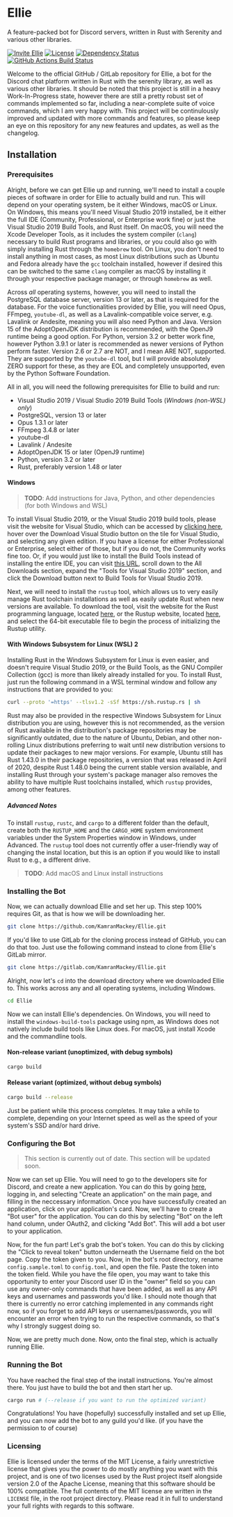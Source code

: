 # Ellie

A feature-packed bot for Discord servers, written in Rust with Serenity and various other libraries.

[![Invite Ellie][invite-badge]][invite-link]
[![License][license-badge]][license-link]
[![Dependency Status][dependency-badge]][dependency-link]
[![GitHub Actions Build Status][github-actions-badge]][github-actions-link]

Welcome to the official GitHub / GitLab repository for Ellie, a bot for the Discord chat platform written in Rust with the
serenity library, as well as various other libraries. It should be noted that this project is still in a heavy Work-In-Progress
state, however there are still a pretty robust set of commands implemented so far, including a near-complete suite of voice
commands, which I am very happy with. This project will be continulously improved and updated with more commands and features,
so please keep an eye on this repository for any new features and updates, as well as the changelog.

## Installation

### Prerequisites

Alright, before we can get Ellie up and running, we'll need to install a couple pieces of software in order for Ellie
to actually build and run. This will depend on your operating system, be it either Windows, macOS or Linux. On Windows,
this means you'll need Visual Studio 2019 installed, be it either the full IDE (Community, Professional, or Enterprise work
fine) or just the Visual Studio 2019 Build Tools, and Rust itself. On macOS, you will need the Xcode Developer Tools, as
it includes the system compiler (`clang`) necessary to build Rust programs and libraries, or you could also go with simply
installing Rust through the `homebrew` tool. On Linux, you don't need to install anything in most cases, as most Linux
distributions such as Ubuntu and Fedora already have the `gcc` toolchain installed, however if desired this can be switched
to the same `clang` compiler as macOS by installing it through your respective package manager, or through `homebrew` as
well.

Across *all* operating systems, however, you will need to install the PostgreSQL database server, version 13 or later, as
that is required for the database. For the voice functionalities provided by Ellie, you will need Opus, FFmpeg, `youtube-dl`,
as well as a Lavalink-compatible voice server, e.g. Lavalink or Andesite, meaning you will also need Python and Java. Version
15 of the AdoptOpenJDK distribution is recommended, with the OpenJ9 runtime being a good option. For Python, version 3.2
or better work fine, however Python 3.9.1 or later is recommended as newer versions of Python perform faster. Version 2.6
or 2.7 are NOT, and I mean ARE NOT, supported. They are supported by the `youtube-dl` tool, but I will provide absolutely
ZERO support for these, as they are EOL and completely unsupported, even by the Python Software Foundation.

All in all, you will need the following prerequisites for Ellie to build and run:

* Visual Studio 2019 / Visual Studio 2019 Build Tools (*Windows (non-WSL) only*)
* PostgreSQL, version 13 or later
* Opus 1.3.1 or later
* FFmpeg 3.4.8 or later
* youtube-dl
* Lavalink / Andesite
* AdoptOpenJDK 15 or later (OpenJ9 runtime)
* Python, version 3.2 or later
* Rust, preferably version 1.48 or later

#### Windows

> **TODO**: Add instructions for Java, Python, and other dependencies (for both Windows and WSL)

To install Visual Studio 2019, or the Visual Studio 2019 build tools, please visit the website for Visual Studio, which can
be accessed by [clicking here](https://visualstudio.microsoft.com/), hover over the Download Visual Studio button on the
tile for Visual Studio, and selecting any given edition. If you have a license for either Professional or Enterprise, select
either of those, but if you do not, the Community works fine too. Or, if you would just like to install the Build Tools instead
of installing the entire IDE, you can visit [this URL](https://visualstudio.microsoft.com/downloads/), scroll down to the
All Downloads section, expand the "Tools for Visual Studio 2019" section, and click the Download button next to Build Tools
for Visual Studio 2019.

Next, we will need to install the `rustup` tool, which allows us to very easily manage Rust toolchain installations as well
as easily update Rust when new versions are available. To download the tool, visit the website for the Rust programming language,
located [here](https://www.rust-lang.org/learn/get-started), or the Rustup website, located [here](https://rustup.rs/), and
select the 64-bit executable file to begin the process of initializing the Rustup utility.

#### With Windows Subsystem for Linux (WSL) 2

Installing Rust in the Windows Subsystem for Linux is even easier, and doesn't require Visual Studio 2019, or the Build Tools,
as the GNU Compiler Collection (gcc) is more than likely already installed for you. To install Rust, just run the following
command in a WSL terminal window and follow any instructions that are provided to you:

```bash
curl --proto '=https' --tlsv1.2 -sSf https://sh.rustup.rs | sh
```

Rust may also be provided in the respective Windows Subsystem for Linux distribution you are using, however this is not recommended,
as the version of Rust available in the distribution's package repositories may be significantly outdated, due to the nature
of Ubuntu, Debian, and other non-rolling Linux distributions preferring to wait until new distribution versions to update
their packages to new major versions. For example, Ubuntu still has Rust 1.43.0 in their package repositories, a version
that was released in April of 2020, despite Rust 1.48.0 being the current stable version available, and installing Rust
through your system's package manager also removes the ability to have multiple Rust toolchains installed, which `rustup`
provides, among other features.

##### Advanced Notes

To install `rustup`, `rustc`, and `cargo` to a different folder than the default, create both the `RUSTUP_HOME` and the `CARGO_HOME`
system environment variables under the System Properties window in Windows, under Advanced. The `rustup` tool does not currently
offer a user-friendly way of changing the instal location, but this is an option if you would like to install Rust to e.g.,
a different drive.

> **TODO**: Add macOS and Linux install instructions

### Installing the Bot

Now, we can actually download Ellie and set her up. This step 100% requires Git, as that is how we will
be downloading her.

```bash
git clone https://github.com/KamranMackey/Ellie.git
```

If you'd like to use GitLab for the cloning process instead of GitHub, you can do that too. Just use
the following command instead to clone from Ellie's GitLab mirror.

```bash
git clone https://gitlab.com/KamranMackey/Ellie.git
```

Alright, now let's `cd` into the download directory where we downloaded Ellie to. This works across any and all operating
systems, including Windows.

```bash
cd Ellie
```

Now we can install Ellie's dependencies. On Windows, you will need to install the `windows-build-tools`
package using npm, as Windows does not natively include build tools like Linux does. For macOS, just
install Xcode and the commandline tools.

#### Non-release variant (unoptimized, with debug symbols)

```bash
cargo build
```

#### Release variant (optimized, without debug symbols)

```bash
cargo build --release
```

Just be patient while this process completes. It may take a while to complete, depending on your Internet
speed as well as the speed of your system's SSD and/or hard drive.

### Configuring the Bot

> This section is currently out of date. This section will be updated soon.

Now we can set up Ellie. You will need to go to the developers site for Discord, and create a new application.
You can do this by going [here](https://discordapp.com/developers/applications/), logging in, and selecting
"Create an application" on the main page, and filling in the neccessary information. Once you have
successfully created an application, click on your application's card. Now, we'll have to create a
"Bot user" for the application. You can do this by selecting "Bot" on the left hand column, under
OAuth2, and clicking "Add Bot". This will add a bot user to your application.

Now, for the fun part! Let's grab the bot's token. You can do this by clicking the "Click to reveal token"
button underneath the Username field on the bot page. Copy the token given to you. Now, in the bot's root
directory, rename `config.sample.toml` to `config.toml`, and open the file. Paste the token into the token
field. While you have the file open, you may want to take this opportunity to enter your Discord user ID
in the "owner" field so you can use any owner-only commands that have been added, as well as any API keys
and usernames and passwords you'd like. I should note though that there is currently no error catching
implemented in any commands right now, so if you forget to add API keys or usernames/passwords, you will
encounter an error when trying to run the respective commands, so that's why I strongly suggest doing so.

Now, we are pretty much done. Now, onto the final step, which is actually running Ellie.

### Running the Bot

You have reached the final step of the install instructions. You're almost there. You just have to build
the bot and then start her up.

```bash
cargo run # (--release if you want to run the optimized variant)
```

Congratulations! You have (hopefully) successfully installed and set up Ellie, and you can now add the bot to
any guild you'd like. (if you have the permission to of course)

### Licensing

Ellie is licensed under the terms of the MIT License, a fairly unrestrictive license that gives you the power to do
mostly anything you want with this project, and is one of two licenses used by the Rust project itself alongside version
2.0 of the Apache License, meaning that this software should be 100% compatible. The full contents of the MIT license are
written in the `LICENSE` file, in the root project directory. Please read it in full to understand your full rights
with regards to this software.

[invite-link]: https://discordapp.com/oauth2/authorize?client_id=483499705108529163&scope=bot
[invite-badge]: https://img.shields.io/badge/invite-to%20your%20Discord%20server-7289da.svg?style=flat-square&logo=discord

[dependency-link]: https://deps.rs/repo/github/kamranmackey/ellie
[dependency-badge]: https://deps.rs/repo/github/kamranmackey/ellie/status.svg

[license-link]: https://github.com/KamranMackey/Ellie/blob/rust_rewrite/LICENSE.txt
[license-badge]: https://img.shields.io/github/license/KamranMackey/Ellie.svg?color=ff1f46&style=flat-square

[github-actions-link]: https://github.com/KamranMackey/Ellie/actions?query=workflow%3A%22Check+Project%22
[github-actions-badge]: https://github.com/KamranMackey/Ellie/workflows/Check%20Project/badge.svg
